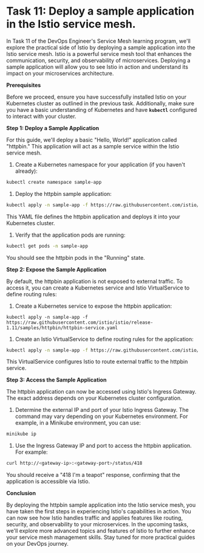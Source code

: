 # Task 11: Deploy a sample application in the Istio service mesh.

In Task 11 of the DevOps Engineer's Service Mesh learning program, we'll explore the practical side of Istio by deploying a sample application into the Istio service mesh. Istio is a powerful service mesh tool that enhances the communication, security, and observability of microservices. Deploying a sample application will allow you to see Istio in action and understand its impact on your microservices architecture.

**Prerequisites**

Before we proceed, ensure you have successfully installed Istio on your Kubernetes cluster as outlined in the previous task. Additionally, make sure you have a basic understanding of Kubernetes and have **`kubectl`** configured to interact with your cluster.

**Step 1: Deploy a Sample Application**

For this guide, we'll deploy a basic "Hello, World!" application called "httpbin." This application will act as a sample service within the Istio service mesh.

1. Create a Kubernetes namespace for your application (if you haven't already):

```bash
kubectl create namespace sample-app
```

1. Deploy the httpbin sample application:

```bash
kubectl apply -n sample-app -f https://raw.githubusercontent.com/istio/istio/release-1.11/samples/httpbin/httpbin.yaml
```

This YAML file defines the httpbin application and deploys it into your Kubernetes cluster.

1. Verify that the application pods are running:

```bash
kubectl get pods -n sample-app
```

You should see the httpbin pods in the "Running" state.

**Step 2: Expose the Sample Application**

By default, the httpbin application is not exposed to external traffic. To access it, you can create a Kubernetes service and Istio VirtualService to define routing rules:

1. Create a Kubernetes service to expose the httpbin application:

```
kubectl apply -n sample-app -f https://raw.githubusercontent.com/istio/istio/release-1.11/samples/httpbin/httpbin-service.yaml
```

1. Create an Istio VirtualService to define routing rules for the application:

```bash
kubectl apply -n sample-app -f https://raw.githubusercontent.com/istio/istio/release-1.11/samples/httpbin/httpbin-gateway.yaml
```

This VirtualService configures Istio to route external traffic to the httpbin service.

**Step 3: Access the Sample Application**

The httpbin application can now be accessed using Istio's Ingress Gateway. The exact address depends on your Kubernetes cluster configuration.

1. Determine the external IP and port of your Istio Ingress Gateway. The command may vary depending on your Kubernetes environment. For example, in a Minikube environment, you can use:

```bash
minikube ip
```

1. Use the Ingress Gateway IP and port to access the httpbin application. For example:

```bash
curl http://<gateway-ip>:<gateway-port>/status/418
```

You should receive a "418 I'm a teapot" response, confirming that the application is accessible via Istio.

**Conclusion**

By deploying the httpbin sample application into the Istio service mesh, you have taken the first steps in experiencing Istio's capabilities in action. You can now see how Istio handles traffic and applies features like routing, security, and observability to your microservices. In the upcoming tasks, we'll explore more advanced topics and features of Istio to further enhance your service mesh management skills. Stay tuned for more practical guides on your DevOps journey.